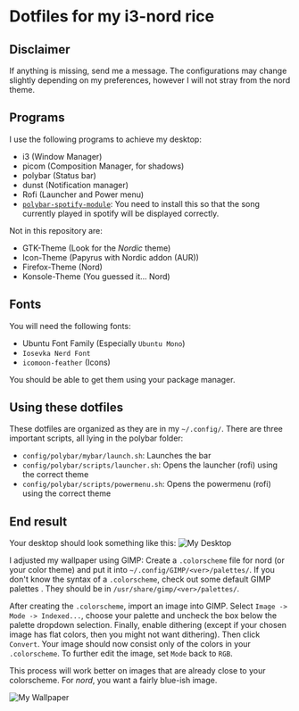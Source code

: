 # Dotfiles for my i3-nord rice
## Disclaimer
If anything is missing, send me a message. The configurations may change slightly depending on my preferences, however I will not stray from the nord theme.

## Programs
I use the following programs to achieve my desktop:
- i3 (Window Manager)
- picom (Composition Manager, for shadows)
- polybar (Status bar)
- dunst (Notification manager)
- Rofi (Launcher and Power menu)
- [`polybar-spotify-module`](https://github.com/mihirlad55/polybar-spotify-module): You need to install this so that the song currently played in spotify will be displayed correctly.

Not in this repository are:
- GTK-Theme (Look for the *Nordic* theme)
- Icon-Theme (Papyrus with Nordic addon (AUR))
- Firefox-Theme (Nord)
- Konsole-Theme (You guessed it... Nord)

## Fonts
You will need the following fonts:
- Ubuntu Font Family (Especially `Ubuntu Mono`)
- `Iosevka Nerd Font`
- `icomoon-feather` (Icons)

You should be able to get them using your package manager.

## Using these dotfiles
These dotfiles are organized as they are in my `~/.config/`. There are three important scripts, all lying in the polybar folder:

- `config/polybar/mybar/launch.sh`: Launches the bar
- `config/polybar/scripts/launcher.sh`: Opens the launcher (rofi) using the correct theme
- `config/polybar/scripts/powermenu.sh`: Opens the powermenu (rofi) using the correct theme

## End result
Your desktop should look something like this:
![My Desktop](https://i.imgur.com/TR7drrb.png)

I adjusted my wallpaper using GIMP: Create a `.colorscheme` file for nord (or your color theme) and put it into `~/.config/GIMP/<ver>/palettes/`. If you don't know the syntax of a `.colorscheme`, check out some default GIMP palettes . They should be in `/usr/share/gimp/<ver>/palettes/`.

After creating the `.colorscheme`, import an image into GIMP. Select `Image -> Mode -> Indexed...`, choose your palette and uncheck the box below the palette dropdown selection. Finally, enable dithering (except if your chosen image has flat colors, then you might not want dithering). Then click `Convert`. Your image should now consist only of the colors in your `.colorscheme`. To further edit the image, set `Mode` back to `RGB`.

This process will work better on images that are already close to your colorscheme. For *nord*, you want a fairly blue-ish image.

![My Wallpaper](https://i.imgur.com/R45uIQv.jpg)